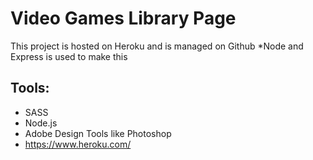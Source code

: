 # Video Games Library Page

This project is hosted on Heroku and is managed on  Github
*Node and Express is used to make this
## Tools:
- SASS
- Node.js
- Adobe Design Tools like Photoshop
- https://www.heroku.com/ 
